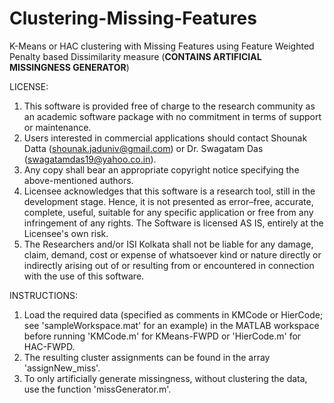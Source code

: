 # Clustering-Missing-Features
K-Means or HAC clustering with Missing Features using Feature Weighted Penalty based Dissimilarity measure (**CONTAINS ARTIFICIAL MISSINGNESS GENERATOR**)

LICENSE:

1. This software is provided free of charge to the research community as an academic software package with no commitment in terms of support or maintenance.
2. Users interested in commercial applications should contact Shounak Datta (shounak.jaduniv@gmail.com) or Dr. Swagatam Das (swagatamdas19@yahoo.co.in). 
3. Any copy shall bear an appropriate copyright notice specifying the above-mentioned authors.
4. Licensee acknowledges that this software is a research tool, still in the development stage. Hence, it is not presented as error–free, accurate, complete, useful, suitable for any specific application or free from any infringement of any rights. The Software is licensed AS IS, entirely at the Licensee's own risk.
5. The Researchers and/or ISI Kolkata shall not be liable for any damage, claim, demand, cost or expense of whatsoever kind or nature directly or indirectly arising out of or resulting from or encountered in connection with the use of this software.

INSTRUCTIONS:

1. Load the required data (specified as comments in KMCode or HierCode; see 'sampleWorkspace.mat' for an example) in the MATLAB workspace before running 'KMCode.m' for KMeans-FWPD or 'HierCode.m' for HAC-FWPD.
2. The resulting cluster assignments can be found in the array 'assignNew_miss'.
3. To only artificially generate missingness, without clustering the data, use the function 'missGenerator.m'.
